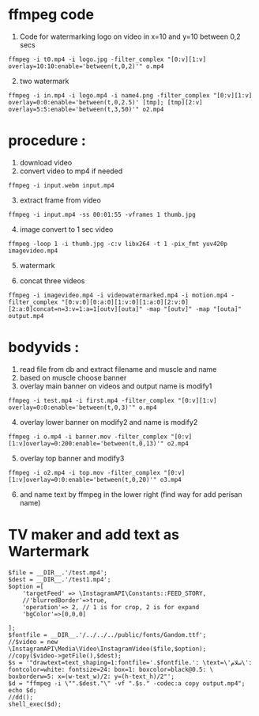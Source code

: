 # ffmpeg code
1. Code for watermarking logo on video in x=10 and y=10 between 0,2 secs
```
ffmpeg -i t0.mp4 -i logo.jpg -filter_complex "[0:v][1:v] overlay=10:10:enable='between(t,0,2)'" o.mp4
```
2. two watermark 
```
ffmpeg -i in.mp4 -i logo.mp4 -i name4.png -filter_complex "[0:v][1:v] overlay=0:0:enable='between(t,0,2.5)' [tmp]; [tmp][2:v] overlay=5:5:enable='between(t,3,50)'" o2.mp4
```

# procedure :
1. download video 
2. convert video to mp4 if needed 
```
ffmpeg -i input.webm input.mp4
```
3. extract frame from video 
```
ffmpeg -i input.mp4 -ss 00:01:55 -vframes 1 thumb.jpg
```
4. image convert to 1 sec video 
```
ffmpeg -loop 1 -i thumb.jpg -c:v libx264 -t 1 -pix_fmt yuv420p imagevideo.mp4
```
5. watermark

6. concat three videos 
```
ffmpeg -i imagevideo.mp4 -i videowatermarked.mp4 -i motion.mp4 -filter_complex "[0:v:0][0:a:0][1:v:0][1:a:0][2:v:0][2:a:0]concat=n=3:v=1:a=1[outv][outa]" -map "[outv]" -map "[outa]" output.mp4
```

# bodyvids :
1. read file from db and extract filename and muscle and name
2. based on muscle choose banner
3. overlay main banner on videos and output name is modify1 
```
ffmpeg -i test.mp4 -i first.mp4 -filter_complex "[0:v][1:v] overlay=0:0:enable='between(t,0,3)'" o.mp4
```
4. overlay lower banner on modify2 and name is modify2
```
ffmpeg -i o.mp4 -i banner.mov -filter_complex "[0:v][1:v]overlay=0:200:enable='between(t,0,13)'" o2.mp4
```
5. overlay top banner and modify3 
```
ffmpeg -i o2.mp4 -i top.mov -filter_complex "[0:v][1:v]overlay=0:0:enable='between(t,0,20)'" o3.mp4
```
6. and name text by ffmpeg in the lower right (find way for add perisan name)

# TV maker and add text as Wartermark

```
$file = __DIR__.'/test.mp4';
$dest = __DIR__.'/test1.mp4';
$option =[
    'targetFeed' => \InstagramAPI\Constants::FEED_STORY,
    //'blurredBorder'=>true,
    'operation'=> 2, // 1 is for crop, 2 is for expand
    'bgColor'=>[0,0,0]

];
$fontfile = __DIR__.'/../../../public/fonts/Gandom.ttf';
//$video = new \InstagramAPI\Media\Video\InstagramVideo($file,$option);
//copy($video->getFile(),$dest);
$s = '"drawtext=text_shaping=1:fontfile='.$fontfile.': \text=\'سلام\': fontcolor=white: fontsize=24: box=1: boxcolor=black@0.5: \
boxborderw=5: x=(w-text_w)/2: y=(h-text_h)/2"';
$d = "ffmpeg -i \"".$dest."\" -vf ".$s." -codec:a copy output.mp4";
echo $d;
//dd();
shell_exec($d);
```


